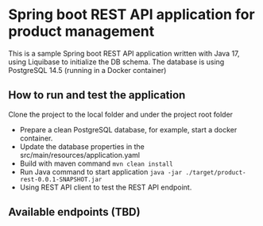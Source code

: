 # Spring boot REST API application for product management
This is a sample Spring boot REST API application written with Java 17, using Liquibase to initialize the DB schema. The database is using PostgreSQL 14.5 (running in a Docker container)

## How to run and test the application
Clone the project to the local folder and under the project root folder
- Prepare a clean PostgreSQL database, for example, start a docker container.
- Update the database properties in the src/main/resources/application.yaml 
- Build with maven command `mvn clean install`
- Run Java command to start application `java -jar ./target/product-rest-0.0.1-SNAPSHOT.jar`
- Using REST API client to test the REST API endpoint.

## Available endpoints (TBD)
